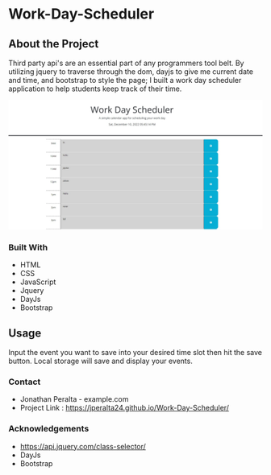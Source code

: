 # Work-Day-Scheduler

## About the Project
Third party api's are an essential part of any programmers tool belt. By utilizing jquery to traverse through the dom, dayjs to give me current date and time, and bootstrap to style the page; I built a work day scheduler application to help students keep track of their time.  

![](/Images/Screenshot%202022-12-10%20174529.jpg)

### Built With
- HTML
- CSS
- JavaScript
- Jquery
- DayJs
- Bootstrap

## Usage
Input the event you want to save into your desired time slot then hit the save button. Local storage will save and display your events.

### Contact
- Jonathan Peralta - example.com
- Project Link : https://jperalta24.github.io/Work-Day-Scheduler/

### Acknowledgements
- https://api.jquery.com/class-selector/
- DayJs
- Bootstrap

